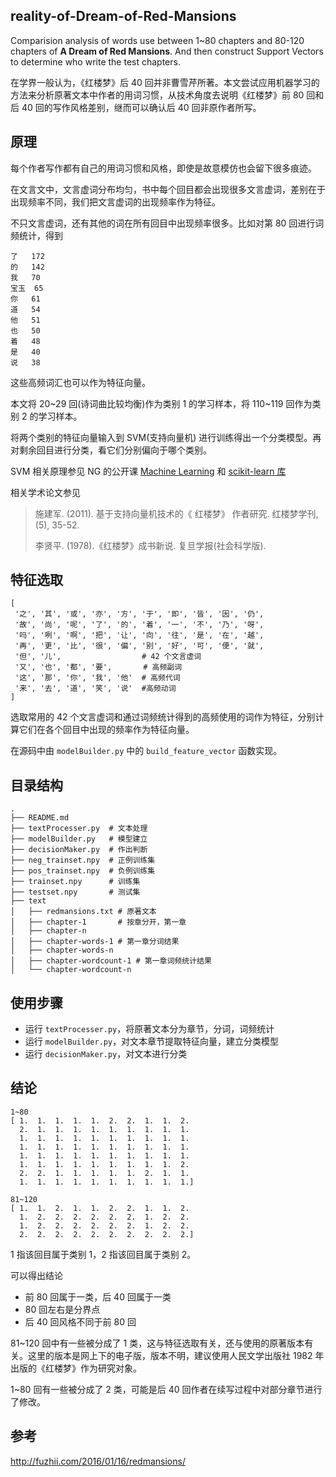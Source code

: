 ## reality-of-Dream-of-Red-Mansions
Comparision analysis of words use between 1\~80 chapters and 80\-120 chapters of **A Dream of Red Mansions**. And then construct Support Vectors to determine who write the test chapters.

在学界一般认为，《红楼梦》后 40 回并非曹雪芹所著。本文尝试应用机器学习的方法来分析原著文本中作者的用词习惯，从技术角度去说明《红楼梦》前 80 回和后 40 回的写作风格差别，继而可以确认后 40 回非原作者所写。

## 原理

每个作者写作都有自己的用词习惯和风格，即使是故意模仿也会留下很多痕迹。

在文言文中，文言虚词分布均匀，书中每个回目都会出现很多文言虚词，差别在于出现频率不同，我们把文言虚词的出现频率作为特征。

不只文言虚词，还有其他的词在所有回目中出现频率很多。比如对第 80 回进行词频统计，得到

```
了   172
的   142
我   70
宝玉  65
你   61
道   54
他   51
也   50
着   48
是   40
说   38
```

这些高频词汇也可以作为特征向量。

本文将 20\~29 回(诗词曲比较均衡)作为类别 1 的学习样本，将 110\~119 回作为类别 2 的学习样本。

将两个类别的特征向量输入到 SVM(支持向量机) 进行训练得出一个分类模型。再对剩余回目进行分类，看它们分别偏向于哪个类别。

SVM 相关原理参见 NG 的公开课 [Machine Learning](https://www.coursera.org/learn/machine-learning/) 和 [scikit-learn 库](http://scikit-learn.org/stable/modules/svm.html#svm)

相关学术论文参见

> 施建军. (2011). 基于支持向量机技术的《 红楼梦》 作者研究. 红楼梦学刊, (5), 35-52.
> 
> 李贤平. (1978).《红楼梦》成书新说. 复旦学报(社会科学版).



## 特征选取

```
[
 '之', '其', '或', '亦', '方', '于', '即', '皆', '因', '仍', 
 '故', '尚', '呢', '了', '的', '着', '一', '不', '乃', '呀', 
 '吗', '咧', '啊', '把', '让', '向', '往', '是', '在', '越', 
 '再', '更', '比', '很', '偏', '别', '好', '可', '便', '就',
 '但', '儿',                  # 42 个文言虚词
 '又', '也', '都', '要',       # 高频副词 
 '这', '那', '你', '我', '他'  # 高频代词
 '来', '去', '道', '笑', '说'  #高频动词
] 
```

选取常用的 42 个文言虚词和通过词频统计得到的高频使用的词作为特征，分别计算它们在各个回目中出现的频率作为特征向量。

在源码中由 `modelBuilder.py` 中的 `build_feature_vector` 函数实现。


## 目录结构

```
.
├── README.md
├── textProcesser.py  # 文本处理
├── modelBuilder.py   # 模型建立
├── decisionMaker.py  # 作出判断
├── neg_trainset.npy  # 正例训练集
├── pos_trainset.npy  # 负例训练集
├── trainset.npy      # 训练集
├── testset.npy       # 测试集
├── text              
│   ├── redmansions.txt # 原著文本
│   ├── chapter-1       # 按章分开，第一章
│   ├── chapter-n
│   ├── chapter-words-1 # 第一章分词结果
│   ├── chapter-words-n
│   ├── chapter-wordcount-1 # 第一章词频统计结果
│   └── chapter-wordcount-n
```


## 使用步骤

+ 运行 `textProcesser.py`，将原著文本分为章节，分词，词频统计
+ 运行 `modelBuilder.py`，对文本章节提取特征向量，建立分类模型
+ 运行 `decisionMaker.py`，对文本进行分类


## 结论

```
1~80 
[ 1.  1.  1.  1.  1.  2.  2.  1.  1.  2.  
  2.  1.  1.  1.  1.  1.  1.  1.  1.  1.  
  1.  1.  1.  1.  1.  1.  1.  1.  1.  1.  
  1.  1.  1.  1.  1.  1.  1.  1.  1.  1.  
  1.  1.  1.  1.  1.  1.  1.  1.  1.  1.  
  1.  1.  1.  1.  1.  1.  1.  1.  1.  2.  
  2.  2.  1.  1.  1.  1.  1.  2.  1.  1.  
  1.  1.  1.  1.  1.  1.  1.  1.  1.  1.]

81~120
[ 1.  1.  2.  1.  1.  2.  2.  1.  1.  2.  
  1.  2.  2.  2.  2.  2.  2.  1.  2.  2.  
  1.  2.  2.  2.  2.  2.  2.  1.  2.  2.  
  2.  2.  2.  2.  2.  2.  2.  2.  2.  2.]
```

1 指该回目属于类别 1，2 指该回目属于类别 2。

可以得出结论

* 前 80 回属于一类，后 40 回属于一类
* 80 回左右是分界点
* 后 40 回风格不同于前 80 回

81\~120 回中有一些被分成了 1 类，这与特征选取有关，还与使用的原著版本有关。这里的版本是网上下的电子版，版本不明，建议使用人民文学出版社 1982 年出版的《红楼梦》作为研究对象。

1\~80 回有一些被分成了 2 类，可能是后 40 回作者在续写过程中对部分章节进行了修改。

## 参考

http://fuzhii.com/2016/01/16/redmansions/
